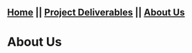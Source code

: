 ## [Home](README.md) || [Project Deliverables](project-deliverables.md) || [About Us](about-us.md)
# About Us
